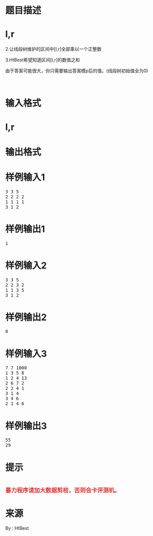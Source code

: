

# 题目描述



# l,r


<p class="p1">
<span class="s1">2.让线段树维护的区间中[l,r]全部乘以一个正整数<span class="Apple-converted-space"> </span> </span> 
</p>
<p class="p1">
<span class="s1">3.HtBest希望知道区间[l,r]的数值之和</span> 
</p>
<p class="p1">
<span class="s1"><span class="Apple-tab-span"> </span>由于答案可能很大，你只需要输出答案模p后的值。(线段树初始值全为0)</span> 
</p>
<br/>

# 输入格式



# l,r



# 输出格式



# 样例输入1


<pre>3 3 5
2 2 2 2
1 1 1 1
3 1 2			
</pre>

# 样例输出1


<pre>1</pre>

# 样例输入2


<pre>3 3 5
2 2 3 2
1 1 3 5
3 1 2
</pre>

# 样例输出2


<pre>0</pre>

# 样例输入3


<pre>7 7 1000
1 3 5 8
1 2 4 13
2 6 7 2
2 2 4 1
3 1 4
3 4 6
2 1 4 6
</pre>

# 样例输出3


<pre>55
29
</pre>

# 提示



# <span style="font-size:18px;"></span><span style="color:#E53333;font-size:18px;">暴力程序请加大数据剪枝，否则会卡评测机。</span>



# 来源


By : HtBest
